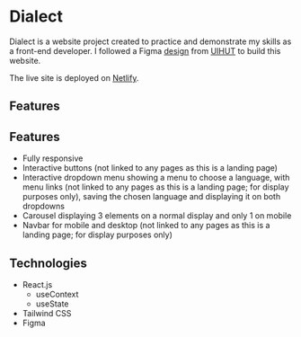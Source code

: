 # Dialect

Dialect is a website project created to practice and demonstrate my skills as a front-end developer. I followed a Figma [design](https://www.uihut.com/web-designs/language-learning-landing-page-ui-kit/22200) from [UIHUT](https://www.uihut.com) to build this website.

The live site is deployed on [Netlify](https://dialect-leomat.netlify.app/).

## Features
## Features
* Fully responsive
* Interactive buttons (not linked to any pages as this is a landing page)
* Interactive dropdown menu showing a menu to choose a language, with menu links (not linked to any pages as this is a landing page; for display purposes only), saving the chosen language and displaying it on both dropdowns
* Carousel displaying 3 elements on a normal display and only 1 on mobile
* Navbar for mobile and desktop (not linked to any pages as this is a landing page; for display purposes only)

## Technologies
* React.js
  * useContext
  * useState
* Tailwind CSS
* Figma
